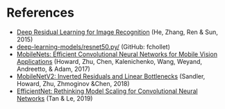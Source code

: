 # References

- [Deep Residual Learning for Image Recognition](https://arxiv.org/abs/1512.03385) (He, Zhang, Ren & Sun, 2015)
- [deep-learning-models/resnet50.py/](https://github.com/fchollet/deep-learning-models/blob/master/resnet50.py) (GitHub: fchollet)
- [MobileNets: Efficient Convolutional Neural Networks for Mobile Vision Applications](https://arxiv.org/abs/1704.04861) (Howard, Zhu, Chen, Kalenichenko, Wang, Weyand, Andreetto, & Adam, 2017)
- [MobileNetV2: Inverted Residuals and Linear Bottlenecks](https://arxiv.org/abs/1801.04381) (Sandler, Howard, Zhu, Zhmoginov &Chen, 2018)
- [EfficientNet: Rethinking Model Scaling for Convolutional Neural Networks](https://arxiv.org/abs/1905.11946) (Tan & Le, 2019)